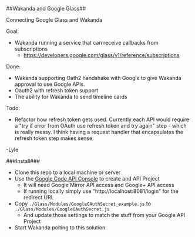 ##Wakanda and Google Glass##

Connecting Google Glass and Wakanda

Goal:
* Wakanda running a service that can receive callbacks from subscriptions
  * https://developers.google.com/glass/v1/reference/subscriptions


Done: 
* Wakanda supporting Oath2 handshake with Google to give Wakanda approval to use Google APIs.
* Oauth2 with refresh token support
* The ability for Wakanda to send timeline cards

Todo:
* Refactor how refresh token gets used. 
  Currently each API would require a "try if error from OAuth use refresh token and try again" step - which is really messy.
  I think having a request handler that encapsulates the refresh token step makes sense.



-Lyle

###Install###

* Clone this repo to a local machine or server
* Use the [Google Code API Console](http://code.google.com) to create and API Project
  * It will need Google Mirror API access and Google+ API access
  * If running locally simply use "http://localhost:8081/login" for the redirect URL
* Copy <code>./Glass/Modules/GoogleOAuthSecret_example.js</code> to <code>./Glass/Modules/GoogleOAuthSecret.js</code>
  * And update those settings to match the stuff from your Google API Project
* Start Wakanda poiting to this solution.